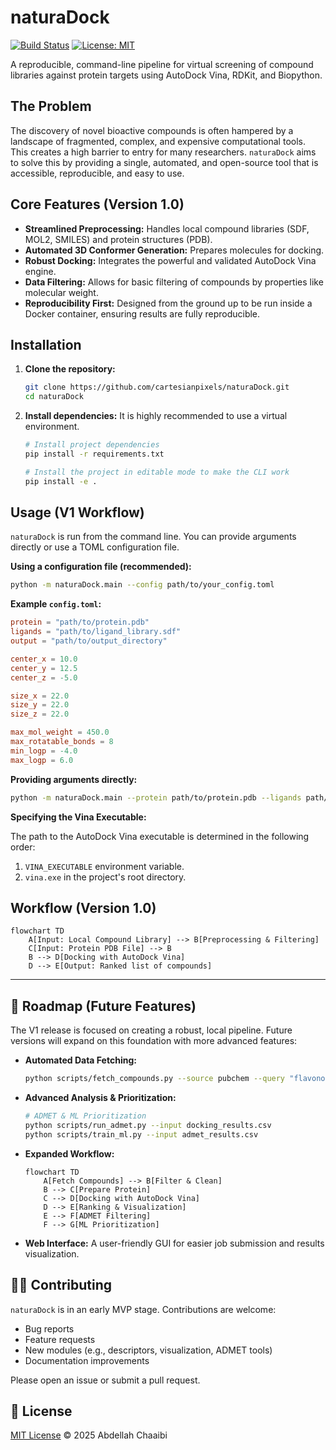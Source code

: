 # naturaDock

[![Build Status](https://img.shields.io/badge/build-passing-brightgreen)](https://github.com/cartesianpixels/naturaDock) 
[![License: MIT](https://img.shields.io/badge/License-MIT-yellow.svg)](https://opensource.org/licenses/MIT)

A reproducible, command-line pipeline for virtual screening of compound libraries against protein targets using AutoDock Vina, RDKit, and Biopython.

## The Problem

The discovery of novel bioactive compounds is often hampered by a landscape of fragmented, complex, and expensive computational tools. This creates a high barrier to entry for many researchers. `naturaDock` aims to solve this by providing a single, automated, and open-source tool that is accessible, reproducible, and easy to use.

## Core Features (Version 1.0)

*   **Streamlined Preprocessing:** Handles local compound libraries (SDF, MOL2, SMILES) and protein structures (PDB).
*   **Automated 3D Conformer Generation:** Prepares molecules for docking.
*   **Robust Docking:** Integrates the powerful and validated AutoDock Vina engine.
*   **Data Filtering:** Allows for basic filtering of compounds by properties like molecular weight.
*   **Reproducibility First:** Designed from the ground up to be run inside a Docker container, ensuring results are fully reproducible.

## Installation

1.  **Clone the repository:**
    ```bash
    git clone https://github.com/cartesianpixels/naturaDock.git
    cd naturaDock
    ```

2.  **Install dependencies:**
    It is highly recommended to use a virtual environment.
    ```bash
    # Install project dependencies
    pip install -r requirements.txt

    # Install the project in editable mode to make the CLI work
    pip install -e .
    ```

## Usage (V1 Workflow)

`naturaDock` is run from the command line. You can provide arguments directly or use a TOML configuration file.

**Using a configuration file (recommended):**

```bash
python -m naturaDock.main --config path/to/your_config.toml
```

**Example `config.toml`:**

```toml
protein = "path/to/protein.pdb"
ligands = "path/to/ligand_library.sdf"
output = "path/to/output_directory"

center_x = 10.0
center_y = 12.5
center_z = -5.0

size_x = 22.0
size_y = 22.0
size_z = 22.0

max_mol_weight = 450.0
max_rotatable_bonds = 8
min_logp = -4.0
max_logp = 6.0
```

**Providing arguments directly:**

```bash
python -m naturaDock.main --protein path/to/protein.pdb --ligands path/to/ligand_library.sdf --output path/to/output --center_x 10 --center_y 12.5 --center_z -5
```

**Specifying the Vina Executable:**

The path to the AutoDock Vina executable is determined in the following order:
1.  `VINA_EXECUTABLE` environment variable.
2.  `vina.exe` in the project's root directory.

## Workflow (Version 1.0)

```mermaid
flowchart TD
    A[Input: Local Compound Library] --> B[Preprocessing & Filtering]
    C[Input: Protein PDB File] --> B
    B --> D[Docking with AutoDock Vina]
    D --> E[Output: Ranked list of compounds]
```

---

## 🚀 Roadmap (Future Features)

The V1 release is focused on creating a robust, local pipeline. Future versions will expand on this foundation with more advanced features:

*   **Automated Data Fetching:**
    ```bash
    python scripts/fetch_compounds.py --source pubchem --query "flavonoids"
    ```
*   **Advanced Analysis & Prioritization:**
    ```bash
    # ADMET & ML Prioritization
    python scripts/run_admet.py --input docking_results.csv
    python scripts/train_ml.py --input admet_results.csv
    ```
*   **Expanded Workflow:**
    ```mermaid
    flowchart TD
        A[Fetch Compounds] --> B[Filter & Clean]
        B --> C[Prepare Protein]
        C --> D[Docking with AutoDock Vina]
        D --> E[Ranking & Visualization]
        E --> F[ADMET Filtering]
        F --> G[ML Prioritization]
    ```
*   **Web Interface:** A user-friendly GUI for easier job submission and results visualization.

## 🧑‍💻 Contributing

`naturaDock` is in an early MVP stage. Contributions are welcome:

*   Bug reports
*   Feature requests
*   New modules (e.g., descriptors, visualization, ADMET tools)
*   Documentation improvements

Please open an issue or submit a pull request.

## 📜 License

[MIT License](https://opensource.org/licenses/MIT) © 2025 Abdellah Chaaibi